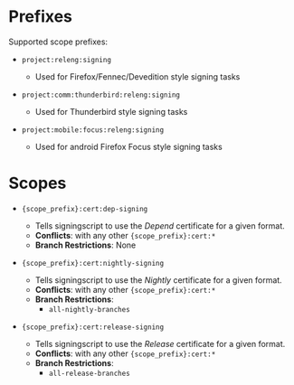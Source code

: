 # Prefixes
Supported scope prefixes:
* `project:releng:signing`
  * Used for Firefox/Fennec/Devedition style signing tasks

* `project:comm:thunderbird:releng:signing`
  * Used for Thunderbird style signing tasks

* `project:mobile:focus:releng:signing`
  * Used for android Firefox Focus style signing tasks

# Scopes

* `{scope_prefix}:cert:dep-signing`
  * Tells signingscript to use the *Depend* certificate for a given format.
  * **Conflicts**: with any other `{scope_prefix}:cert:*`
  * **Branch Restrictions**: None

* `{scope_prefix}:cert:nightly-signing`
  * Tells signingscript to use the *Nightly* certificate for a given format.
  * **Conflicts**: with any other `{scope_prefix}:cert:*`
  * **Branch Restrictions**:
    * `all-nightly-branches`

* `{scope_prefix}:cert:release-signing`
  * Tells signingscript to use the *Release* certificate for a given format.
  * **Conflicts**: with any other `{scope_prefix}:cert:*`
  * **Branch Restrictions**:
    * `all-release-branches`
